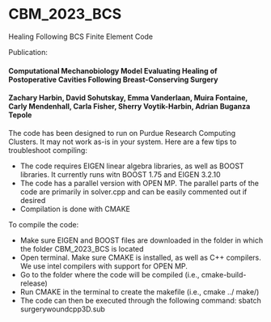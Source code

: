 # CBM_2023_BCS
Healing Following BCS Finite Element Code

Publication:
#### Computational Mechanobiology Model Evaluating Healing of Postoperative Cavities Following Breast-Conserving Surgery
#### Zachary Harbin, David Sohutskay, Emma Vanderlaan, Muira Fontaine, Carly Mendenhall, Carla Fisher, Sherry Voytik-Harbin, Adrian Buganza Tepole

The code has been designed to run on Purdue Research Computing Clusters. It may not work as-is in your system. Here are a few tips to troubleshoot compiling:
<ul>
<li>The code requires EIGEN linear algebra libraries, as well as BOOST libraries. It currently runs witn BOOST 1.75 and EIGEN 3.2.10</li>
<li>The code has a parallel version with OPEN MP. The parallel parts of the code are primarily in solver.cpp and can be easily commented out if desired</li>
<li>Compilation is done with CMAKE</li>
</ul>

To compile the code:
<ul>
<li>Make sure EIGEN and BOOST files are downloaded in the folder in which the folder CBM_2023_BCS is located</li>
<li>Open terminal. Make sure CMAKE is installed, as well as C++ compilers. We use intel compilers with support for OPEN MP.</li>
<li>Go to the folder where the code will be compiled (i.e., cmake-build-release)</li>
<li>Run CMAKE in the terminal to create the makefile (i.e., cmake ../   make/)</li>
<li>The code can then be executed through the following command: sbatch surgerywoundcpp3D.sub</li>
</ul>
